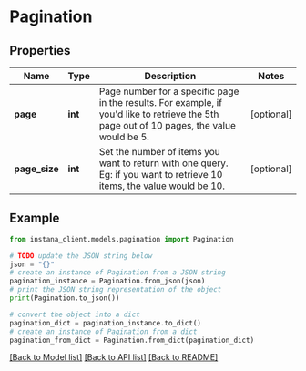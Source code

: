 # Pagination


## Properties

Name | Type | Description | Notes
------------ | ------------- | ------------- | -------------
**page** | **int** | Page number for a specific page in the results. For example, if you&#39;d like to retrieve the 5th page out of 10 pages, the value would be 5. | [optional] 
**page_size** | **int** | Set the number of items you want to return with one query. Eg: if you want to retrieve 10 items, the value would be 10. | [optional] 

## Example

```python
from instana_client.models.pagination import Pagination

# TODO update the JSON string below
json = "{}"
# create an instance of Pagination from a JSON string
pagination_instance = Pagination.from_json(json)
# print the JSON string representation of the object
print(Pagination.to_json())

# convert the object into a dict
pagination_dict = pagination_instance.to_dict()
# create an instance of Pagination from a dict
pagination_from_dict = Pagination.from_dict(pagination_dict)
```
[[Back to Model list]](../README.md#documentation-for-models) [[Back to API list]](../README.md#documentation-for-api-endpoints) [[Back to README]](../README.md)


